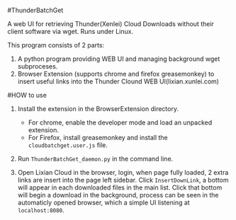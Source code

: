 #ThunderBatchGet

A web UI for retrieving Thunder(Xenlei) Cloud Downloads without their client software via wget. Runs under Linux.

This program consists of 2 parts:

1. A python program providing WEB UI and managing background wget subproceses.
2. Browser Extension (supports chrome and firefox greasemonkey) to insert useful links into the Thunder Clound WEB UI(lixian.xunlei.com)

#HOW to use

1. Install the extension in the BrowserExtension directory.
    * For chrome, enable the developer mode and load an unpacked extension.
    * For Firefox, install greasemonkey and install the `cloudbatchget.user.js` file.

2. Run `ThunderBatchGet_daemon.py` in the command line.
3. Open Lixian Cloud in the browser, login, when page fully loaded, 2 extra links are insert into the page left sidebar. Click `InsertDownLink`, a bottom will appear in each downloaded files in the main list. Click that bottom will begin a download in the background, process can be seen in the automaticly opened browser, which a simple UI listening at `localhost:8080`.
    
